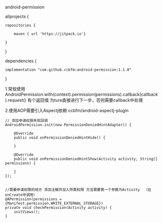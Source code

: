 android-permission


allprojects {

    repositories {

        maven { url 'https://jitpack.io'}
    
    }
}

dependencies {

    implementation "com.github.ccbfm:android-permission:1.1.0"
}


1.常规使用 AndroidPermission.with(context).permission(permissions).callback(callback).request() 有个返回值 为ture直接进行下一步，否则需要callback中处理

2.使用AOP需要引入Aspectj依赖 ccbfm/android-aspectj-plugin

    // 添加申请权限失败回调
    AndroidPermission.init(new PermissionDeniedHintAdapter() {

        @Override
        public void onPermissionDeniedHintHide() {

        }

        @Override
        public void onPermissionDeniedHintShow(Activity activity, String[] permissions) {

        }
    });
    
    
    //需要申请权限的地方 添加注解并加入所需权限 方法需要第一个参数为Activity  （在onCreate中调用）
    @APermission(permissions = {Manifest.permission.WRITE_EXTERNAL_STORAGE})
    private void checkPermission(Activity activity) {
        initViews();
    }
